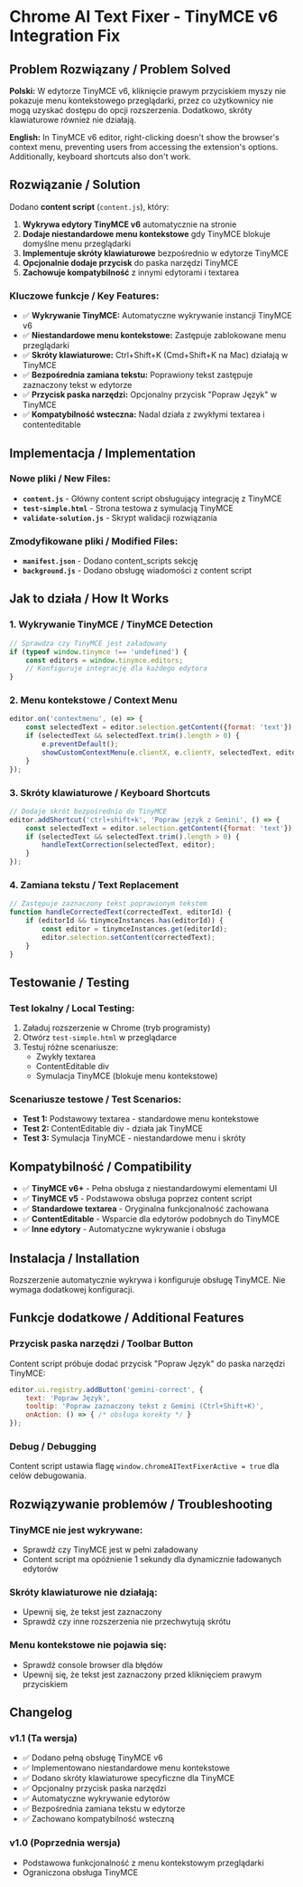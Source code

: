 # Chrome AI Text Fixer - TinyMCE v6 Integration Fix

## Problem Rozwiązany / Problem Solved

**Polski:** W edytorze TinyMCE v6, kliknięcie prawym przyciskiem myszy nie pokazuje menu kontekstowego przeglądarki, przez co użytkownicy nie mogą uzyskać dostępu do opcji rozszerzenia. Dodatkowo, skróty klawiaturowe również nie działają.

**English:** In TinyMCE v6 editor, right-clicking doesn't show the browser's context menu, preventing users from accessing the extension's options. Additionally, keyboard shortcuts also don't work.

## Rozwiązanie / Solution

Dodano **content script** (`content.js`), który:

1. **Wykrywa edytory TinyMCE v6** automatycznie na stronie
2. **Dodaje niestandardowe menu kontekstowe** gdy TinyMCE blokuje domyślne menu przeglądarki
3. **Implementuje skróty klawiaturowe** bezpośrednio w edytorze TinyMCE
4. **Opcjonalnie dodaje przycisk** do paska narzędzi TinyMCE
5. **Zachowuje kompatybilność** z innymi edytorami i textarea

### Kluczowe funkcje / Key Features:

- ✅ **Wykrywanie TinyMCE:** Automatyczne wykrywanie instancji TinyMCE v6
- ✅ **Niestandardowe menu kontekstowe:** Zastępuje zablokowane menu przeglądarki
- ✅ **Skróty klawiaturowe:** Ctrl+Shift+K (Cmd+Shift+K na Mac) działają w TinyMCE
- ✅ **Bezpośrednia zamiana tekstu:** Poprawiony tekst zastępuje zaznaczony tekst w edytorze
- ✅ **Przycisk paska narzędzi:** Opcjonalny przycisk "Popraw Język" w TinyMCE
- ✅ **Kompatybilność wsteczna:** Nadal działa z zwykłymi textarea i contenteditable

## Implementacja / Implementation

### Nowe pliki / New Files:

- **`content.js`** - Główny content script obsługujący integrację z TinyMCE
- **`test-simple.html`** - Strona testowa z symulacją TinyMCE
- **`validate-solution.js`** - Skrypt walidacji rozwiązania

### Zmodyfikowane pliki / Modified Files:

- **`manifest.json`** - Dodano content_scripts sekcję
- **`background.js`** - Dodano obsługę wiadomości z content script

## Jak to działa / How It Works

### 1. Wykrywanie TinyMCE / TinyMCE Detection
```javascript
// Sprawdza czy TinyMCE jest załadowany
if (typeof window.tinymce !== 'undefined') {
    const editors = window.tinymce.editors;
    // Konfiguruje integrację dla każdego edytora
}
```

### 2. Menu kontekstowe / Context Menu
```javascript
editor.on('contextmenu', (e) => {
    const selectedText = editor.selection.getContent({format: 'text'});
    if (selectedText && selectedText.trim().length > 0) {
        e.preventDefault();
        showCustomContextMenu(e.clientX, e.clientY, selectedText, editor);
    }
});
```

### 3. Skróty klawiaturowe / Keyboard Shortcuts
```javascript
// Dodaje skrót bezpośrednio do TinyMCE
editor.addShortcut('ctrl+shift+k', 'Popraw język z Gemini', () => {
    const selectedText = editor.selection.getContent({format: 'text'});
    if (selectedText && selectedText.trim().length > 0) {
        handleTextCorrection(selectedText, editor);
    }
});
```

### 4. Zamiana tekstu / Text Replacement
```javascript
// Zastępuje zaznaczony tekst poprawionym tekstem
function handleCorrectedText(correctedText, editorId) {
    if (editorId && tinymceInstances.has(editorId)) {
        const editor = tinymceInstances.get(editorId);
        editor.selection.setContent(correctedText);
    }
}
```

## Testowanie / Testing

### Test lokalny / Local Testing:

1. Załaduj rozszerzenie w Chrome (tryb programisty)
2. Otwórz `test-simple.html` w przeglądarce
3. Testuj różne scenariusze:
   - Zwykły textarea
   - ContentEditable div
   - Symulacja TinyMCE (blokuje menu kontekstowe)

### Scenariusze testowe / Test Scenarios:

- **Test 1:** Podstawowy textarea - standardowe menu kontekstowe
- **Test 2:** ContentEditable div - działa jak TinyMCE
- **Test 3:** Symulacja TinyMCE - niestandardowe menu i skróty

## Kompatybilność / Compatibility

- ✅ **TinyMCE v6+** - Pełna obsługa z niestandardowymi elementami UI
- ✅ **TinyMCE v5** - Podstawowa obsługa poprzez content script
- ✅ **Standardowe textarea** - Oryginalna funkcjonalność zachowana
- ✅ **ContentEditable** - Wsparcie dla edytorów podobnych do TinyMCE
- ✅ **Inne edytory** - Automatyczne wykrywanie i obsługa

## Instalacja / Installation

Rozszerzenie automatycznie wykrywa i konfiguruje obsługę TinyMCE. Nie wymaga dodatkowej konfiguracji.

## Funkcje dodatkowe / Additional Features

### Przycisk paska narzędzi / Toolbar Button
Content script próbuje dodać przycisk "Popraw Język" do paska narzędzi TinyMCE:

```javascript
editor.ui.registry.addButton('gemini-correct', {
    text: 'Popraw Język',
    tooltip: 'Popraw zaznaczony tekst z Gemini (Ctrl+Shift+K)',
    onAction: () => { /* obsługa korekty */ }
});
```

### Debug / Debugging
Content script ustawia flagę `window.chromeAITextFixerActive = true` dla celów debugowania.

## Rozwiązywanie problemów / Troubleshooting

### TinyMCE nie jest wykrywane:
- Sprawdź czy TinyMCE jest w pełni załadowany
- Content script ma opóźnienie 1 sekundy dla dynamicznie ładowanych edytorów

### Skróty klawiaturowe nie działają:
- Upewnij się, że tekst jest zaznaczony
- Sprawdź czy inne rozszerzenia nie przechwytują skrótu

### Menu kontekstowe nie pojawia się:
- Sprawdź console browser dla błędów
- Upewnij się, że tekst jest zaznaczony przed kliknięciem prawym przyciskiem

## Changelog

### v1.1 (Ta wersja)
- ✅ Dodano pełną obsługę TinyMCE v6
- ✅ Implementowano niestandardowe menu kontekstowe
- ✅ Dodano skróty klawiaturowe specyficzne dla TinyMCE
- ✅ Opcjonalny przycisk paska narzędzi
- ✅ Automatyczne wykrywanie edytorów
- ✅ Bezpośrednia zamiana tekstu w edytorze
- ✅ Zachowano kompatybilność wsteczną

### v1.0 (Poprzednia wersja)
- Podstawowa funkcjonalność z menu kontekstowym przeglądarki
- Ograniczona obsługa TinyMCE